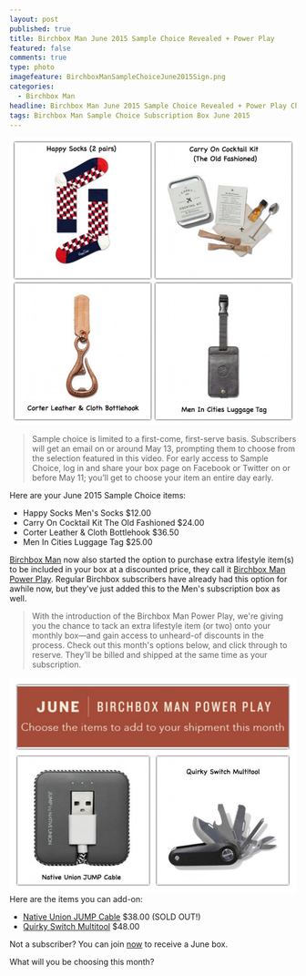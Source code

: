 ```yaml
---
layout: post
published: true
title: Birchbox Man June 2015 Sample Choice Revealed + Power Play
featured: false
comments: true
type: photo
imagefeature: BirchboxManSampleChoiceJune2015Sign.png
categories: 
  - Birchbox Man
headline: Birchbox Man June 2015 Sample Choice Revealed + Power Play Choices
tags: Birchbox Man Sample Choice Subscription Box June 2015
---
```


![Birchbox Man June 2015 Sample Choice](/images/BirchboxManSampleChoiceJune2015.jpg)

> Sample choice is limited to a first-come, first-serve basis. Subscribers will get an email on or around May 13, prompting them to choose from the selection featured in this video. For early access to Sample Choice, log in and share your box page on Facebook or Twitter on or before May 11; you’ll get to choose your item an entire day early.

Here are your June 2015 Sample Choice items:
- Happy Socks Men's Socks $12.00
- Carry On Cocktail Kit The Old Fashioned $24.00
- Corter Leather & Cloth Bottlehook $36.50
- Men In Cities Luggage Tag $25.00


[Birchbox Man](https://www.birchbox.com/invite/whatsupmailbox) now also started the option to purchase extra lifestyle item(s) to be included in your box at a discounted price, they call it [Birchbox Man Power Play](https://www.birchbox.com/men/promo/birchbox-man-power-play). Regular Birchbox subscribers have already had this option for awhile now, but they've just added this to the Men's subscription box as well.

> With the introduction of the Birchbox Man Power Play, we're giving you the chance to tack an extra lifestyle item (or two) onto your monthly box—and gain access to unheard-of discounts in the process. Check out this month's options below, and click through to reserve. They’ll be billed and shipped at the same time as your subscription.

![Birchbox Man June 2015 Power Play](/images/BirchboxManPowerPlayJune2015.jpg)
Here are the items you can add-on:
- [Native Union JUMP Cable](https://www.birchbox.com/men/promo/birchbox-man-power-play/bbplus-native-union-jump-cable) $38.00 (SOLD OUT!)
- [Quirky Switch Multitool](https://www.birchbox.com/men/promo/birchbox-man-power-play/bb-plus-quirky-switch) $48.00



Not a subscriber? You can join [now](https://www.birchbox.com/invite/whatsupmailbox) to receive a June box.

What will you be choosing this month?
